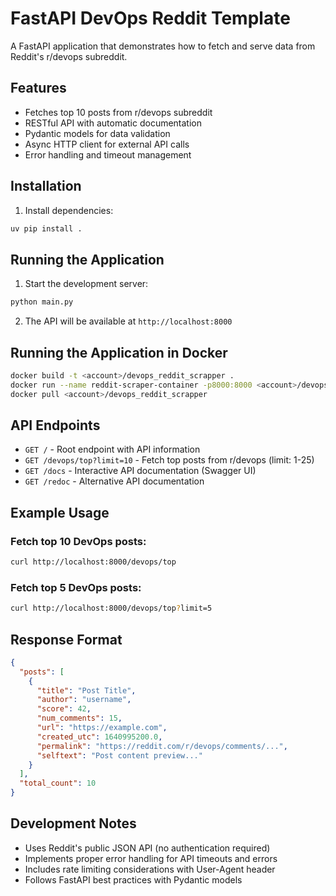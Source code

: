 # FastAPI DevOps Reddit Template

A FastAPI application that demonstrates how to fetch and serve data from Reddit's r/devops subreddit.

## Features

- Fetches top 10 posts from r/devops subreddit
- RESTful API with automatic documentation
- Pydantic models for data validation
- Async HTTP client for external API calls
- Error handling and timeout management

## Installation

1. Install dependencies:
```bash
uv pip install .
```

## Running the Application

1. Start the development server:
```bash
python main.py
```

2. The API will be available at `http://localhost:8000`

## Running the Application in Docker

```bash
docker build -t <account>/devops_reddit_scrapper .
docker run --name reddit-scraper-container -p8000:8000 <account>/devops_reddit_scrapper
docker pull <account>/devops_reddit_scrapper
```

## API Endpoints

- `GET /` - Root endpoint with API information
- `GET /devops/top?limit=10` - Fetch top posts from r/devops (limit: 1-25)
- `GET /docs` - Interactive API documentation (Swagger UI)
- `GET /redoc` - Alternative API documentation

## Example Usage

### Fetch top 10 DevOps posts:
```bash
curl http://localhost:8000/devops/top
```

### Fetch top 5 DevOps posts:
```bash
curl http://localhost:8000/devops/top?limit=5
```

## Response Format

```json
{
  "posts": [
    {
      "title": "Post Title",
      "author": "username",
      "score": 42,
      "num_comments": 15,
      "url": "https://example.com",
      "created_utc": 1640995200.0,
      "permalink": "https://reddit.com/r/devops/comments/...",
      "selftext": "Post content preview..."
    }
  ],
  "total_count": 10
}
```

## Development Notes

- Uses Reddit's public JSON API (no authentication required)
- Implements proper error handling for API timeouts and errors
- Includes rate limiting considerations with User-Agent header
- Follows FastAPI best practices with Pydantic models